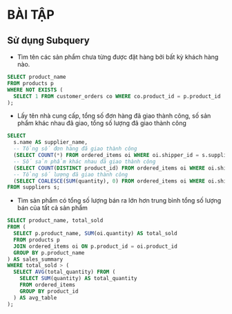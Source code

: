 # BÀI TẬP

## Sử dụng Subquery 
- Tìm tên các sản phẩm chưa từng được đặt hàng bởi bất kỳ khách hàng nào.

```sql
SELECT product_name
FROM products p
WHERE NOT EXISTS (
  SELECT 1 FROM customer_orders co WHERE co.product_id = p.product_id
);
```

- Lấy tên nhà cung cấp, tổng số đơn hàng đã giao thành công, số sản phẩm khác nhau đã giao, tổng số lượng đã giao thành công
```sql
SELECT 
  s.name AS supplier_name,
  -- Tổng số đơn hàng đã giao thành công
  (SELECT COUNT(*) FROM ordered_items oi WHERE oi.shipper_id = s.supplier_id AND oi.status = 3) AS delivered_orders,
  -- Số sản phẩm khác nhau đã giao thành công
  (SELECT COUNT(DISTINCT product_id) FROM ordered_items oi WHERE oi.shipper_id = s.supplier_id AND oi.status = 3) AS delivered_products,
  -- Tổng số lượng đã giao thành công
  (SELECT COALESCE(SUM(quantity), 0) FROM ordered_items oi WHERE oi.shipper_id = s.supplier_id AND oi.status = 3) AS total_quantity_delivered
FROM suppliers s;
```

- Tìm sản phẩm có tổng số lượng bán ra lớn hơn trung bình tổng số lượng bán của tất cả sản phẩm
```sql
SELECT product_name, total_sold
FROM (
  SELECT p.product_name, SUM(oi.quantity) AS total_sold
  FROM products p
  JOIN ordered_items oi ON p.product_id = oi.product_id
  GROUP BY p.product_name
) AS sales_summary
WHERE total_sold > (
  SELECT AVG(total_quantity) FROM (
    SELECT SUM(quantity) AS total_quantity
    FROM ordered_items
    GROUP BY product_id
  ) AS avg_table
);

```
